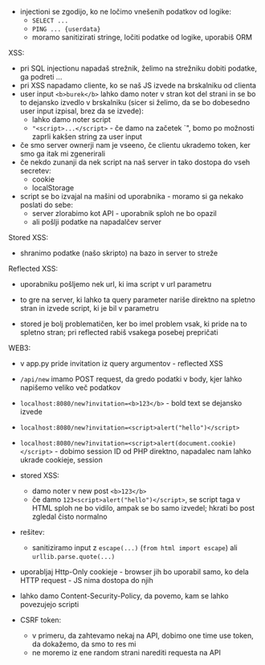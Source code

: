 - injectioni se zgodijo, ko ne ločimo vnešenih podatkov od logike:
	- `SELECT ...`
	- `PING ... {userdata}`
	- moramo sanitizirati stringe, ločiti podatke od logike, uporabiš ORM

XSS:
- pri SQL injectionu napadaš strežnik, želimo na strežniku dobiti podatke, ga podreti ...
- pri XSS napadamo cliente, ko se naš JS izvede na brskalniku od clienta
- user input `<b>burek</b>` lahko damo noter v stran kot del strani in se bo to dejansko izvedlo v brskalniku (sicer si želimo, da se bo dobesedno user input izpisal, brez da se izvede):
	- lahko damo noter script
	- `"<script>...</script>` - če damo na začetek `", bomo po možnosti zaprli kakšen string za user input
- če smo server ownerji nam je vseeno, če clientu ukrademo token, ker smo ga itak mi zgenerirali
- če nekdo zunanji da nek script na naš server in tako dostopa do vseh secretev:
	- cookie
	- localStorage
- script se bo izvajal na mašini od uporabnika - moramo si ga nekako poslati do sebe:
	- server zlorabimo kot API - uporabnik sploh ne bo opazil
	- ali pošlji podatke na napadalčev server

Stored XSS:
- shranimo podatke (našo skripto) na bazo in server to streže

Reflected XSS:
- uporabniku pošljemo nek url, ki ima script v url parametru
- to gre na server, ki lahko ta query parameter nariše direktno na spletno stran in izvede script, ki je bil v parametru

- stored je bolj problematičen, ker bo imel problem vsak, ki pride na to spletno stran; pri reflected rabiš vsakega posebej prepričati

WEB3:
- v app.py pride invitation iz query argumentov - reflected XSS
- `/api/new` imamo POST request, da gredo podatki v body, kjer lahko napišemo veliko več podatkov
- `localhost:8080/new?invitation=<b>123</b>` - bold text se dejansko izvede
- `localhost:8080/new?invitation=<script>alert("hello")</script>`
- `localhost:8080/new?invitation=<script>alert(document.cookie)</script>` - dobimo session ID od PHP direktno, napadalec nam lahko ukrade cookieje, session
- stored XSS:
	- damo noter v new post `<b>123</b>`
	- če damo `123<script>alert("hello")</script>`, se script taga v HTML sploh ne bo vidilo, ampak se bo samo izvedel; hkrati bo post zgledal čisto normalno
- rešitev:
	- sanitiziramo input z `escape(...)` (`from html import escape`) ali `urllib.parse.quote(...)`

- uporabljaj Http-Only cookieje - browser jih bo uporabil samo, ko dela HTTP request - JS nima dostopa do njih
- lahko damo Content-Security-Policy, da povemo, kam se lahko povezujejo scripti
- CSRF token:
	- v primeru, da zahtevamo nekaj na API, dobimo one time use token, da dokažemo, da smo to res mi
	- ne moremo iz ene random strani narediti requesta na API